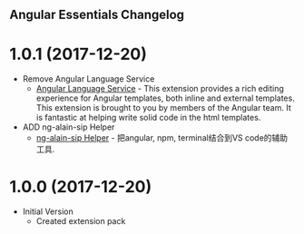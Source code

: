 ## Angular Essentials Changelog

# 1.0.1 (2017-12-20)

* Remove Angular Language Service
  * [Angular Language Service](https://marketplace.visualstudio.com/items?itemName=Angular.ng-template) - This extension provides a rich editing experience for Angular templates, both inline and external templates. This extension is brought to you by members of the Angular team. It is fantastic at helping write solid code in the html templates.
* ADD ng-alain-sip Helper
  * [ng-alain-sip Helper](https://marketplace.visualstudio.com/items?itemName=winpzs.ngalainsiphelper) - 把angular, npm, terminal结合到VS code的辅助工具.


# 1.0.0 (2017-12-20)

* Initial Version
  * Created extension pack
